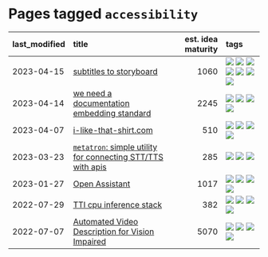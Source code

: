 # Pages tagged `accessibility`

|last_modified|title|est. idea maturity|tags
|:---|:---|---:|:---|
|2023-04-15|[subtitles to storyboard](../subtitles-to-storyboard.md)|1060|[![](https://img.shields.io/badge/tag-accessibility-b7fb0)](../tags/accessibility.md) [![](https://img.shields.io/badge/tag-animation-8fb3d)](../tags/animation.md) [![](https://img.shields.io/badge/tag-completed-98b52b)](../tags/completed.md) [![](https://img.shields.io/badge/tag-open_source-5e378d)](../tags/open_source.md) [![](https://img.shields.io/badge/tag-prompting-96bcc)](../tags/prompting.md) [![](https://img.shields.io/badge/tag-tooling-496a1)](../tags/tooling.md) [![](https://img.shields.io/badge/tag-wip-97a75e)](../tags/wip.md)|
|2023-04-14|[we need a documentation embedding standard](../doc-embed-standard.md)|2245|[![](https://img.shields.io/badge/tag-accessibility-b7fb0)](../tags/accessibility.md) [![](https://img.shields.io/badge/tag-documentation-b25b5)](../tags/documentation.md) [![](https://img.shields.io/badge/tag-standard-76bb24)](../tags/standard.md) [![](https://img.shields.io/badge/tag-tooling-496a1)](../tags/tooling.md)|
|2023-04-07|[i-like-that-shirt.com](../ilikethatshirt.com.md)|510|[![](https://img.shields.io/badge/tag-accessibility-b7fb0)](../tags/accessibility.md) [![](https://img.shields.io/badge/tag-completed-98b52b)](../tags/completed.md) [![](https://img.shields.io/badge/tag-publicgood-e8ae48)](../tags/publicgood.md) [![](https://img.shields.io/badge/tag-tooling-496a1)](../tags/tooling.md)|
|2023-03-23|[`metatron`: simple utility for connecting STT/TTS with apis](../metatron.md)|285|[![](https://img.shields.io/badge/tag-accessibility-b7fb0)](../tags/accessibility.md) [![](https://img.shields.io/badge/tag-tooling-496a1)](../tags/tooling.md) [![](https://img.shields.io/badge/tag-wip-97a75e)](../tags/wip.md)|
|2023-01-27|[Open Assistant](../open-assistant.md)|1017|[![](https://img.shields.io/badge/tag-accessibility-b7fb0)](../tags/accessibility.md) [![](https://img.shields.io/badge/tag-publicgood-e8ae48)](../tags/publicgood.md) [![](https://img.shields.io/badge/tag-stability-dd597e)](../tags/stability.md) [![](https://img.shields.io/badge/tag-wip-97a75e)](../tags/wip.md)|
|2022-07-29|[TTI cpu inference stack](../TTI-cpu-inference-stack.md)|382|[![](https://img.shields.io/badge/tag-accessibility-b7fb0)](../tags/accessibility.md) [![](https://img.shields.io/badge/tag-stability-dd597e)](../tags/stability.md) [![](https://img.shields.io/badge/tag-tooling-496a1)](../tags/tooling.md) [![](https://img.shields.io/badge/tag-wip-97a75e)](../tags/wip.md)|
|2022-07-07|[Automated Video Description for Vision Impaired](../automated-video-description.md)|5070|[![](https://img.shields.io/badge/tag-accessibility-b7fb0)](../tags/accessibility.md) [![](https://img.shields.io/badge/tag-dataset-683f3)](../tags/dataset.md) [![](https://img.shields.io/badge/tag-foundation-b4243e)](../tags/foundation.md) [![](https://img.shields.io/badge/tag-publicgood-e8ae48)](../tags/publicgood.md)|